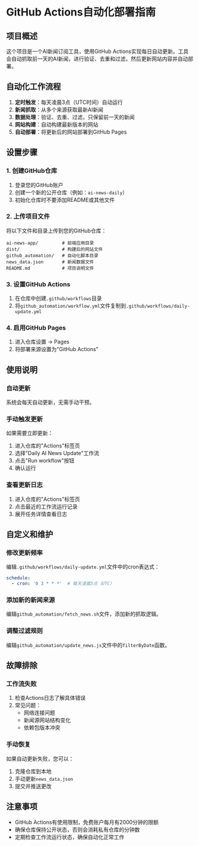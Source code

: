 # GitHub Actions自动化部署指南

## 项目概述

这个项目是一个AI新闻订阅工具，使用GitHub Actions实现每日自动更新。工具会自动抓取前一天的AI新闻，进行验证、去重和过滤，然后更新网站内容并自动部署。

## 自动化工作流程

1. **定时触发**：每天凌晨3点（UTC时间）自动运行
2. **新闻抓取**：从多个来源获取最新AI新闻
3. **数据处理**：验证、去重、过滤，只保留前一天的新闻
4. **网站构建**：自动构建最新版本的网站
5. **自动部署**：将更新后的网站部署到GitHub Pages

## 设置步骤

### 1. 创建GitHub仓库

1. 登录您的GitHub账户
2. 创建一个新的公开仓库（例如：`ai-news-daily`）
3. 初始化仓库时不要添加README或其他文件

### 2. 上传项目文件

将以下文件和目录上传到您的GitHub仓库：

```
ai-news-app/         # 前端应用目录
dist/                # 构建后的网站文件
github_automation/   # 自动化脚本目录
news_data.json       # 新闻数据文件
README.md            # 项目说明文件
```

### 3. 设置GitHub Actions

1. 在仓库中创建`.github/workflows`目录
2. 将`github_automation/workflow.yml`文件复制到`.github/workflows/daily-update.yml`

### 4. 启用GitHub Pages

1. 进入仓库设置 -> Pages
2. 将部署来源设置为"GitHub Actions"

## 使用说明

### 自动更新

系统会每天自动更新，无需手动干预。

### 手动触发更新

如果需要立即更新：

1. 进入仓库的"Actions"标签页
2. 选择"Daily AI News Update"工作流
3. 点击"Run workflow"按钮
4. 确认运行

### 查看更新日志

1. 进入仓库的"Actions"标签页
2. 点击最近的工作流运行记录
3. 展开任务详情查看日志

## 自定义和维护

### 修改更新频率

编辑`.github/workflows/daily-update.yml`文件中的cron表达式：

```yaml
schedule:
  - cron: '0 3 * * *'  # 每天凌晨3点（UTC）
```

### 添加新的新闻来源

编辑`github_automation/fetch_news.sh`文件，添加新的抓取逻辑。

### 调整过滤规则

编辑`github_automation/update_news.js`文件中的`filterByDate`函数。

## 故障排除

### 工作流失败

1. 检查Actions日志了解具体错误
2. 常见问题：
   - 网络连接问题
   - 新闻源网站结构变化
   - 依赖包版本冲突

### 手动恢复

如果自动更新失败，您可以：

1. 克隆仓库到本地
2. 手动更新`news_data.json`
3. 提交并推送更改

## 注意事项

- GitHub Actions有使用限制，免费账户每月有2000分钟的限额
- 确保仓库保持公开状态，否则会消耗私有仓库的分钟数
- 定期检查工作流运行状态，确保自动化正常工作
